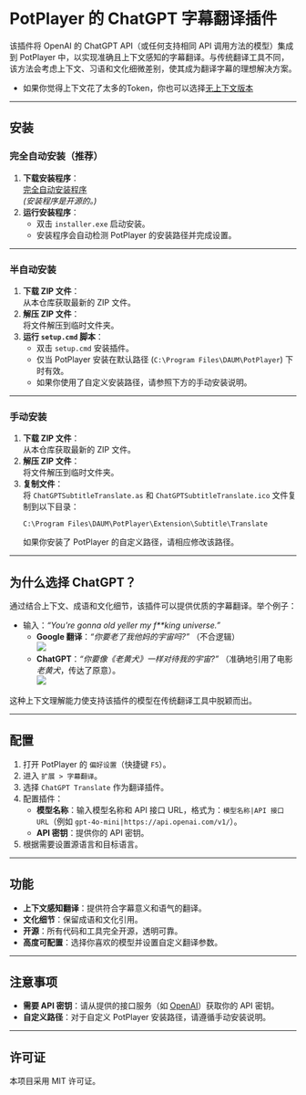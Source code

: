 # PotPlayer 的 ChatGPT 字幕翻译插件

该插件将 OpenAI 的 ChatGPT API（或任何支持相同 API 调用方法的模型）集成到 PotPlayer 中，以实现准确且上下文感知的字幕翻译。与传统翻译工具不同，该方法会考虑上下文、习语和文化细微差别，使其成为翻译字幕的理想解决方案。

 - 如果你觉得上下文花了太多的Token，你也可以选择[无上下文版本](https://github.com/Felix3322/PotPlayer_Chatgpt_Translate/tree/WithoutContextHandling)

---

## 安装

### 完全自动安装（推荐）
1. **下载安装程序**：  
   [完全自动安装程序](https://github.com/Felix3322/PotPlayer_Chatgpt_Translate/releases/download/exe_installer/installer.exe)  
   *(安装程序是开源的。)*  
2. **运行安装程序**：  
   - 双击 `installer.exe` 启动安装。  
   - 安装程序会自动检测 PotPlayer 的安装路径并完成设置。  

---

### 半自动安装
1. **下载 ZIP 文件**：  
   从本仓库获取最新的 ZIP 文件。  
2. **解压 ZIP 文件**：  
   将文件解压到临时文件夹。  
3. **运行 `setup.cmd` 脚本**：  
   - 双击 `setup.cmd` 安装插件。  
   - 仅当 PotPlayer 安装在默认路径 (`C:\Program Files\DAUM\PotPlayer`) 下时有效。  
   - 如果你使用了自定义安装路径，请参照下方的手动安装说明。

---

### 手动安装
1. **下载 ZIP 文件**：  
   从本仓库获取最新的 ZIP 文件。  
2. **解压 ZIP 文件**：  
   将文件解压到临时文件夹。  
3. **复制文件**：  
   将 `ChatGPTSubtitleTranslate.as` 和 `ChatGPTSubtitleTranslate.ico` 文件复制到以下目录：  
   ```
   C:\Program Files\DAUM\PotPlayer\Extension\Subtitle\Translate
   ```  
   如果你安装了 PotPlayer 的自定义路径，请相应修改该路径。

---

## 为什么选择 ChatGPT？

通过结合上下文、成语和文化细节，该插件可以提供优质的字幕翻译。举个例子：

- 输入：*“You're gonna old yeller my f**king universe.”*  
  - **Google 翻译**：*“你要老了我他妈的宇宙吗?”* （不合逻辑）  
  ![](https://github.com/Felix3322/PotPlayer_Chatgpt_Translate/blob/master/readme_res/Google%20translate.png)
  - **ChatGPT**：*“你要像《老黄犬》一样对待我的宇宙?”* （准确地引用了电影 *老黄犬*，传达了原意）。  
  ![](https://github.com/Felix3322/PotPlayer_Chatgpt_Translate/blob/master/readme_res/Chatgpt.png)

这种上下文理解能力使支持该插件的模型在传统翻译工具中脱颖而出。

---

## 配置

1. 打开 PotPlayer 的 `偏好设置`（快捷键 `F5`）。
2. 进入 `扩展 > 字幕翻译`。
3. 选择 `ChatGPT Translate` 作为翻译插件。
4. 配置插件：
   - **模型名称**：输入模型名称和 API 接口 URL，格式为：`模型名称|API 接口 URL`（例如 `gpt-4o-mini|https://api.openai.com/v1/`）。
   - **API 密钥**：提供你的 API 密钥。
5. 根据需要设置源语言和目标语言。

---

## 功能

- **上下文感知翻译**：提供符合字幕意义和语气的翻译。  
- **文化细节**：保留成语和文化引用。  
- **开源**：所有代码和工具完全开源，透明可靠。  
- **高度可配置**：选择你喜欢的模型并设置自定义翻译参数。  

---

## 注意事项

- **需要 API 密钥**：请从提供的接口服务（如 [OpenAI](https://platform.openai.com/account/api-keys)）获取你的 API 密钥。  
- **自定义路径**：对于自定义 PotPlayer 安装路径，请遵循手动安装说明。

---

## 许可证

本项目采用 MIT 许可证。
